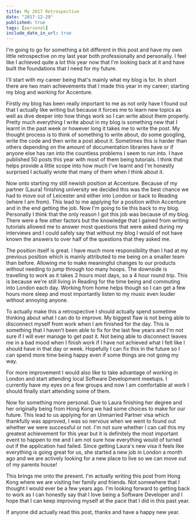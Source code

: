 ```yaml
---
title: My 2017 Retrospective
date: "2017-12-29"
published: true
tags: [personal]
include_date_in_url: true
---
```


I'm going to go for something a bit different in this post and have my own little retrospective on my last year both professionally and personally. I feel like I achieved quite a lot this year now that I'm looking back at it and have built the foundations that I need for my future.

I'll start with my career being that's mainly what my blog is for. In short there are two main achievements that I made this year in my career; starting my blog and working for Accenture.

Firstly my blog has been really important to me as not only have I found out that I actually like writing but because it forces me to learn new topics as well as dive deeper into how things work so I can write about them properly. Pretty much everything I write about in my blog is something new that I learnt in the past week or however long it takes me to write the post. My thought process is to think of something to write about, do some googling, write the code and then write a post about it. Sometimes this is harder than others depending on the amount of documentation libraries have or if anyone else has ran into the countless problems I seem to run into. I have published 50 posts this year with most of them being tutorials. I think that helps provide a little scope into how much I've learnt and I'm honestly surprised I actually wrote that many of them when I think about it.

Now onto starting my still newish position at Accenture. Because of my partner (Laura) finishing university we decided this was the best chance we had to move out of Leicester and either into London or back to Reading (where I am from). This lead to me applying for a position within Accenture and in the end getting the job. Now I'm going to tie this back to my blog. Personally I think that the only reason I got this job was because of my blog. There were a few other factors but the knowledge that I gained from writing tutorials allowed me to answer most questions that were asked during my interviews and I could safely say that without my blog I would of not have known the answers to over half of the questions that they asked me.

The position itself is great. I have much more responsibility than I had at my previous position which is mainly attributed to me being on a smaller team than before. Allowing me to make meaningful changes to our products without needing to jump through too many hoops. The downside is travelling to work as it takes 2 hours most days, so a 4 hour round trip. This is because we're still living in Reading for the time being and commuting into London each day. Working from home helps though so I can get a few hours more sleep and most importantly listen to my music even louder without annoying anyone.

To actually make this a retrospective I should actually spend sometime thinking about what I can do to improve. My biggest flaw is not being able to disconnect myself from work when I am finished for the day. This is something that I haven't been able to fix for the last few years and I'm not sure if I will ever manage to get past it. Not being able to disconnect leaves me in a bad mood when I finish work if I have not achieved what I felt like I should have in that day or week. Hopefully I can fix this in the future so I can spend more time being happy even if some things are not going my way.

For more improvement I would also like to take advantage of working in London and start attending local Software Development meetups. I currently have my eyes on a few groups and now I am comfortable at work I should finally start attending some of them.

Now for something more personal. Due to Laura finishing her degree and her originally being from Hong Kong we had some choices to make for our future. This lead to us applying for an Unmarried Partner visa which thankfully was approved, I was so nervous when we went to found out whether we were successful or not. I'm not sure whether I can call this my greatest achievement for this year but it is definitely the most important event to happen to me and I am not sure how everything would of turned out if the application had failed. Since getting Laura's new visa it feels like everything is going great for us, she started a new job in London a month ago and we are actively looking for a new place to live so we can move out of my parents house!

This brings me onto the present. I'm actually writing this post from Hong Kong where we are visiting her family and friends. Not somewhere that I thought I would ever be a few years ago. I'm looking forward to getting back to work as I can honestly say that I love being a Software Developer and I hope that I can keep improving myself at the pace that I did in this past year.

If anyone did actually read this post, thanks and have a happy new year.